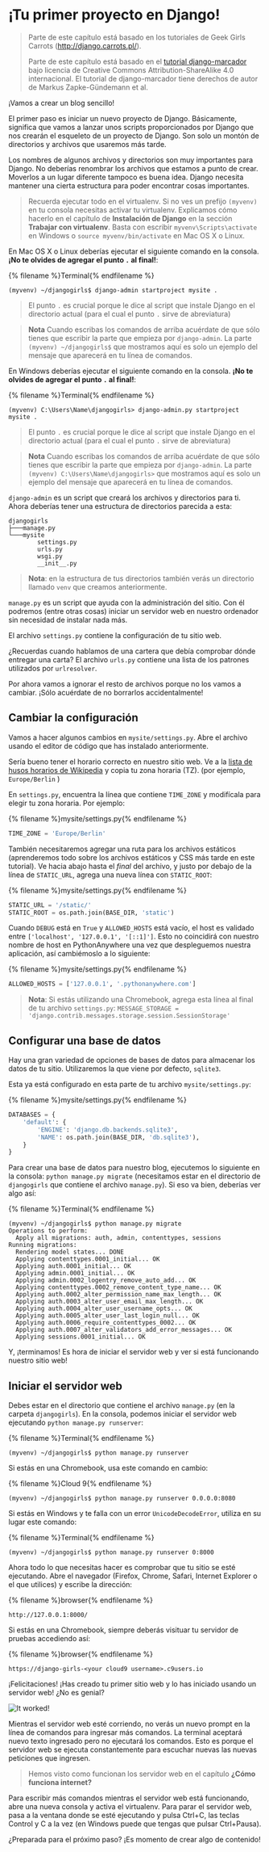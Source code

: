 # ¡Tu primer proyecto en Django!

> Parte de este capítulo está basado en los tutoriales de Geek Girls Carrots (http://django.carrots.pl/).
> 
> Parte de este capítulo está basado en el [ tutorial django-marcador](http://django-marcador.keimlink.de/) bajo licencia de Creative Commons Attribution-ShareAlike 4.0 internacional. El tutorial de django-marcador tiene derechos de autor de Markus Zapke-Gündemann et al.

¡Vamos a crear un blog sencillo!

El primer paso es iniciar un nuevo proyecto de Django. Básicamente, significa que vamos a lanzar unos scripts proporcionados por Django que nos crearán el esqueleto de un proyecto de Django. Son solo un montón de directorios y archivos que usaremos más tarde.

Los nombres de algunos archivos y directorios son muy importantes para Django. No deberías renombrar los archivos que estamos a punto de crear. Moverlos a un lugar diferente tampoco es buena idea. Django necesita mantener una cierta estructura para poder encontrar cosas importantes.

> Recuerda ejecutar todo en el virtualenv. Si no ves un prefijo `(myvenv)` en tu consola necesitas activar tu virtualenv. Explicamos cómo hacerlo en el capítulo de __Instalación de Django__ en la sección __Trabajar con virtualenv__. Basta con escribir `myvenv\Scripts\activate` en Windows o `source myvenv/bin/activate` en Mac OS X o Linux.

<!--sec data-title="OS X or Linux" data-id="django_start_project_OSX_Linux" data-collapse=true ces-->

En Mac OS X o Linux deberías ejecutar el siguiente comando en la consola. **¡No te olvides de agregar el punto `.` al final!**:

{% filename %}Terminal{% endfilename %}
```
(myvenv) ~/djangogirls$ django-admin startproject mysite .
```


> El punto `.` es crucial porque le dice al script que instale Django en el directorio actual (para el cual el punto `.` sirve de abreviatura)

> **Nota** Cuando escribas los comandos de arriba acuérdate de que sólo tienes que escribir la parte que empieza por `django-admin`. La parte `(myvenv) ~/djangogirls$` que mostramos aquí es solo un ejemplo del mensaje que aparecerá en tu línea de comandos.

<!--endsec-->

<!--sec data-title="Windows" data-id="django_start_project_windows" data-collapse=true ces-->

En Windows deberías ejecutar el siguiente comando en la consola. **¡No te olvides de agregar el punto `.` al final!**:

{% filename %}Terminal{% endfilename %}
```
(myvenv) C:\Users\Name\djangogirls> django-admin.py startproject mysite .
```

> El punto `.` es crucial porque le dice al script que instale Django en el directorio actual (para el cual el punto `.` sirve de abreviatura)

> **Nota** Cuando escribas los comandos de arriba acuérdate de que sólo tienes que escribir la parte que empieza por `django-admin`. La parte `(myvenv) C:\Users\Name\djangogirls>` que mostramos aquí es solo un ejemplo del mensaje que aparecerá en tu línea de comandos.

<!--endsec-->

`django-admin` es un script que creará los archivos y directorios para ti. Ahora deberías tener una estructura de directorios parecida a esta:

```
djangogirls
├───manage.py
└───mysite
        settings.py
        urls.py
        wsgi.py
        __init__.py
```
> **Nota**: en la estructura de tus directorios también verás un directorio llamado `venv` que creamos anteriormente.

`manage.py` es un script que ayuda con la administración del sitio. Con él podremos (entre otras cosas) iniciar un servidor web en nuestro ordenador sin necesidad de instalar nada más.

El archivo `settings.py` contiene la configuración de tu sitio web.

¿Recuerdas cuando hablamos de una cartera que debía comprobar dónde entregar una carta? El archivo `urls.py` contiene una lista de los patrones utilizados por `urlresolver`.

Por ahora vamos a ignorar el resto de archivos porque no los vamos a cambiar. ¡Sólo acuérdate de no borrarlos accidentalmente!

## Cambiar la configuración

Vamos a hacer algunos cambios en `mysite/settings.py`. Abre el archivo usando el editor de código que has instalado anteriormente.

Sería bueno tener el horario correcto en nuestro sitio web. Ve a la [lista de husos horarios de Wikipedia](https://en.wikipedia.org/wiki/List_of_tz_database_time_zones) y copia tu zona horaria (TZ). (por ejemplo, `Europe/Berlin` )

En `settings.py`, encuentra la línea que contiene `TIME_ZONE` y modifícala para elegir tu zona horaria. Por ejemplo:

{% filename %}mysite/settings.py{% endfilename %}
```python
TIME_ZONE = 'Europe/Berlin'
```

También necesitaremos agregar una ruta para los archivos estáticos (aprenderemos todo sobre los archivos estáticos y CSS más tarde en este tutorial). Ve hacia abajo hasta el *final* del archivo, y justo por debajo de la línea de `STATIC_URL`, agrega una nueva línea con `STATIC_ROOT`:

{% filename %}mysite/settings.py{% endfilename %}
```python
STATIC_URL = '/static/'
STATIC_ROOT = os.path.join(BASE_DIR, 'static')
```

Cuando `DEBUG` está en `True` y `ALLOWED_HOSTS` está vacío, el host es validado entre `['localhost', '127.0.0.1', '[::1]']`. Esto no coincidirá con nuestro nombre de host en PythonAnywhere una vez que despleguemos nuestra aplicación, así cambiémoslo a lo siguiente:

{% filename %}mysite/settings.py{% endfilename %}
```python
ALLOWED_HOSTS = ['127.0.0.1', '.pythonanywhere.com']
```

> **Nota**: Si estás utilizando una Chromebook, agrega esta línea al final de tu archivo `settings.py`:
> `MESSAGE_STORAGE = 'django.contrib.messages.storage.session.SessionStorage'`

## Configurar una base de datos

Hay una gran variedad de opciones de bases de datos para almacenar los datos de tu sitio. Utilizaremos la que viene por defecto, `sqlite3`.

Esta ya está configurado en esta parte de tu archivo `mysite/settings.py`:

{% filename %}mysite/settings.py{% endfilename %}
```python
DATABASES = {
    'default': {
        'ENGINE': 'django.db.backends.sqlite3',
        'NAME': os.path.join(BASE_DIR, 'db.sqlite3'),
    }
}
```

Para crear una base de datos para nuestro blog, ejecutemos lo siguiente en la consola: `python manage.py migrate` (necesitamos estar en el directorio de `djangogirls` que contiene el archivo `manage.py`). Si eso va bien, deberías ver algo así:

{% filename %}Terminal{% endfilename %}
```
(myvenv) ~/djangogirls$ python manage.py migrate
Operations to perform:
  Apply all migrations: auth, admin, contenttypes, sessions
Running migrations:
  Rendering model states... DONE
  Applying contenttypes.0001_initial... OK
  Applying auth.0001_initial... OK
  Applying admin.0001_initial... OK
  Applying admin.0002_logentry_remove_auto_add... OK
  Applying contenttypes.0002_remove_content_type_name... OK
  Applying auth.0002_alter_permission_name_max_length... OK
  Applying auth.0003_alter_user_email_max_length... OK
  Applying auth.0004_alter_user_username_opts... OK
  Applying auth.0005_alter_user_last_login_null... OK
  Applying auth.0006_require_contenttypes_0002... OK
  Applying auth.0007_alter_validators_add_error_messages... OK
  Applying sessions.0001_initial... OK
```

Y, ¡terminamos! Es hora de iniciar el servidor web y ver si está funcionando nuestro sitio web!

## Iniciar el servidor web

Debes estar en el directorio que contiene el archivo `manage.py` (en la carpeta `djangogirls`). En la consola, podemos iniciar el servidor web ejecutando `python manage.py runserver`:

{% filename %}Terminal{% endfilename %}
```
(myvenv) ~/djangogirls$ python manage.py runserver
```

Si estás en una Chromebook, usa este comando en cambio:

{% filename %}Cloud 9{% endfilename %}
```
(myvenv) ~/djangogirls$ python manage.py runserver 0.0.0.0:8080
```

Si estás en Windows y te falla con un error `UnicodeDecodeError`, utiliza en su lugar este comando:

{% filename %}Terminal{% endfilename %}
```
(myvenv) ~/djangogirls$ python manage.py runserver 0:8000
```

Ahora todo lo que necesitas hacer es comprobar que tu sitio se esté ejecutando. Abre el navegador (Firefox, Chrome, Safari, Internet Explorer o el que utilices) y escribe la dirección:

{% filename %}browser{% endfilename %}
```
http://127.0.0.1:8000/
```

Si estás en una Chromebook, siempre deberás visituar tu servidor de pruebas accediendo así:

{% filename %}browser{% endfilename %}
```
https://django-girls-<your cloud9 username>.c9users.io
```

¡Felicitaciones! ¡Has creado tu primer sitio web y lo has iniciado usando un servidor web! ¿No es genial?

![It worked!](images/it_worked2.png)

Mientras el servidor web esté corriendo, no verás un nuevo prompt en la línea de comandos para ingresar más comandos. La terminal aceptará nuevo texto ingresado pero no ejecutará los comandos. Esto es porque el servidor web se ejecuta constantemente para escuchar nuevas las nuevas peticiones que ingresen.

> Hemos visto como funcionan los servidor web en el capítulo <b>¿Cómo funciona internet?</b>

Para escribir más comandos mientras el servidor web está funcionando, abre una nueva consola y activa el virtualenv. Para parar el servidor web, pasa a la ventana donde se esté ejecutando y pulsa Ctrl+C, las teclas Control y C a la vez (en Windows puede que tengas que pulsar Ctrl+Pausa).

¿Preparada para el próximo paso? ¡Es momento de crear algo de contenido!